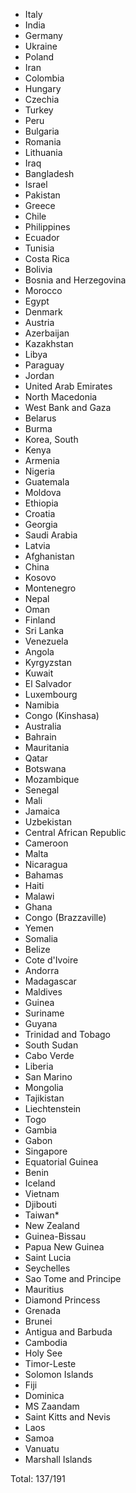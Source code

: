 * Italy
* India
* Germany
* Ukraine
* Poland
* Iran
* Colombia
* Hungary
* Czechia
* Turkey
* Peru
* Bulgaria
* Romania
* Lithuania
* Iraq
* Bangladesh
* Israel
* Pakistan
* Greece
* Chile
* Philippines
* Ecuador
* Tunisia
* Costa Rica
* Bolivia
* Bosnia and Herzegovina
* Morocco
* Egypt
* Denmark
* Austria
* Azerbaijan
* Kazakhstan
* Libya
* Paraguay
* Jordan
* United Arab Emirates
* North Macedonia
* West Bank and Gaza
* Belarus
* Burma
* Korea, South
* Kenya
* Armenia
* Nigeria
* Guatemala
* Moldova
* Ethiopia
* Croatia
* Georgia
* Saudi Arabia
* Latvia
* Afghanistan
* China
* Kosovo
* Montenegro
* Nepal
* Oman
* Finland
* Sri Lanka
* Venezuela
* Angola
* Kyrgyzstan
* Kuwait
* El Salvador
* Luxembourg
* Namibia
* Congo (Kinshasa)
* Australia
* Bahrain
* Mauritania
* Qatar
* Botswana
* Mozambique
* Senegal
* Mali
* Jamaica
* Uzbekistan
* Central African Republic
* Cameroon
* Malta
* Nicaragua
* Bahamas
* Haiti
* Malawi
* Ghana
* Congo (Brazzaville)
* Yemen
* Somalia
* Belize
* Cote d'Ivoire
* Andorra
* Madagascar
* Maldives
* Guinea
* Suriname
* Guyana
* Trinidad and Tobago
* South Sudan
* Cabo Verde
* Liberia
* San Marino
* Mongolia
* Tajikistan
* Liechtenstein
* Togo
* Gambia
* Gabon
* Singapore
* Equatorial Guinea
* Benin
* Iceland
* Vietnam
* Djibouti
* Taiwan*
* New Zealand
* Guinea-Bissau
* Papua New Guinea
* Saint Lucia
* Seychelles
* Sao Tome and Principe
* Mauritius
* Diamond Princess
* Grenada
* Brunei
* Antigua and Barbuda
* Cambodia
* Holy See
* Timor-Leste
* Solomon Islands
* Fiji
* Dominica
* MS Zaandam
* Saint Kitts and Nevis
* Laos
* Samoa
* Vanuatu
* Marshall Islands

Total: 137/191